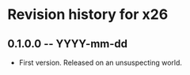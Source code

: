 # Revision history for x26

## 0.1.0.0 -- YYYY-mm-dd

* First version. Released on an unsuspecting world.
